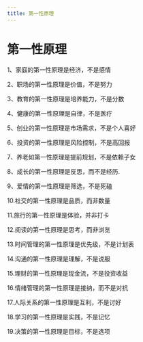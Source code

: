 ```yaml
---
title: 第一性原理
---
```

# 第一性原理

1、家庭的第一性原理是经济，不是感情

2、职场的第一性原理是价值，不是努力

3、教育的第一性原理是培养能力，不是分数

4、健康的第一性原理是自律，不是医疗

5、创业的第一性原理是市场需求，不是个人喜好

6、投资的第一性原理是风险控制，不是高回报

7、养老如第一性原理是提前规划，不是依赖子女

8、成长的第一性原理是反思，而不是经历.

9、爱情的第一性原理是筛选，不是死磕

10.社交的第一性原理是品质，而非数量

11.旅行的第一性原理是体验，并非打卡

12.阅读的第一性原理是思考，而非浏览

13.时间管理的第一性原理是优先级，不是计划表

14.沟通的第一性原理是理解，不是说服

15.理财的第一性原理是现金流，不是投资收益

16.情绪管理的第一性原理是接纳，而不是对抗

17.人际关系的第一性原理是互利，不是讨好

18.学习的第一性原理是实践，不是记忆

19.决策的第一性原理是目标，不是选项
